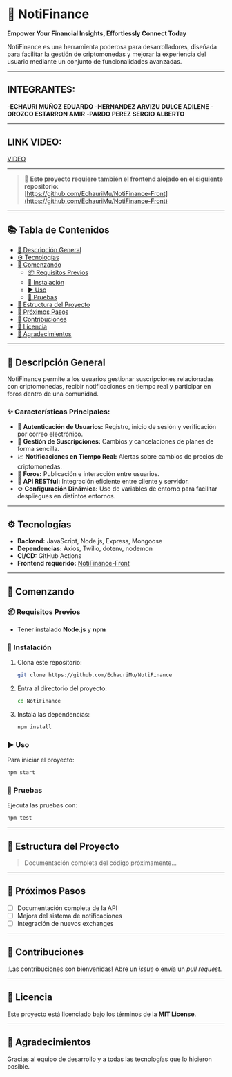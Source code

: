 # 🚀 NotiFinance

**Empower Your Financial Insights, Effortlessly Connect Today**

NotiFinance es una herramienta poderosa para desarrolladores, diseñada para facilitar la gestión de criptomonedas y mejorar la experiencia del usuario mediante un conjunto de funcionalidades avanzadas.

---

## INTEGRANTES:

-**ECHAURI MUÑOZ EDUARDO**
-**HERNANDEZ ARVIZU DULCE ADILENE**
-**OROZCO ESTARRON AMIR**
-**PARDO PEREZ SERGIO ALBERTO**

---

## LINK VIDEO:

[VIDEO](https://youtu.be/NtXLnGjBiJU)

---


> 🔗 **Este proyecto requiere también el frontend alojado en el siguiente repositorio:**  
> [https://github.com/EchauriMu/NotiFinance-Front](https://github.com/EchauriMu/NotiFinance-Front)

---

## 📚 Tabla de Contenidos

- [📝 Descripción General](#descripción-general)
- [⚙️ Tecnologías](#tecnologías)
- [🚀 Comenzando](#comenzando)
  - [📦 Requisitos Previos](#requisitos-previos)
  - [🔧 Instalación](#instalación)
  - [▶️ Uso](#uso)
  - [🧪 Pruebas](#pruebas)
- [📁 Estructura del Proyecto](#estructura-del-proyecto)
- [🔮 Próximos Pasos](#próximos-pasos)
- [🤝 Contribuciones](#contribuciones)
- [🪪 Licencia](#licencia)
- [🙏 Agradecimientos](#agradecimientos)

---

## 📝 Descripción General

NotiFinance permite a los usuarios gestionar suscripciones relacionadas con criptomonedas, recibir notificaciones en tiempo real y participar en foros dentro de una comunidad.  

### ✨ Características Principales:

- 🔐 **Autenticación de Usuarios:** Registro, inicio de sesión y verificación por correo electrónico.
- 📅 **Gestión de Suscripciones:** Cambios y cancelaciones de planes de forma sencilla.
- 📈 **Notificaciones en Tiempo Real:** Alertas sobre cambios de precios de criptomonedas.
- 💬 **Foros:** Publicación e interacción entre usuarios.
- 🔗 **API RESTful:** Integración eficiente entre cliente y servidor.
- ⚙ **Configuración Dinámica:** Uso de variables de entorno para facilitar despliegues en distintos entornos.

---

## ⚙️ Tecnologías

- **Backend:** JavaScript, Node.js, Express, Mongoose
- **Dependencias:** Axios, Twilio, dotenv, nodemon
- **CI/CD:** GitHub Actions
- **Frontend requerido:** [NotiFinance-Front](https://github.com/EchauriMu/NotiFinance-Front)

---

## 🚀 Comenzando

### 📦 Requisitos Previos

- Tener instalado **Node.js** y **npm**

### 🔧 Instalación

1. Clona este repositorio:
   ```bash
   git clone https://github.com/EchauriMu/NotiFinance
   ```

2. Entra al directorio del proyecto:
   ```bash
   cd NotiFinance
   ```

3. Instala las dependencias:
   ```bash
   npm install
   ```

### ▶️ Uso

Para iniciar el proyecto:
```bash
npm start
```

### 🧪 Pruebas

Ejecuta las pruebas con:
```bash
npm test
```

---

## 📁 Estructura del Proyecto

> Documentación completa del código próximamente...

---

## 🔮 Próximos Pasos

- [ ] Documentación completa de la API
- [ ] Mejora del sistema de notificaciones
- [ ] Integración de nuevos exchanges

---

## 🤝 Contribuciones

¡Las contribuciones son bienvenidas! Abre un *issue* o envía un *pull request*.

---

## 🪪 Licencia

Este proyecto está licenciado bajo los términos de la **MIT License**.

---

## 🙏 Agradecimientos

Gracias al equipo de desarrollo y a todas las tecnologías que lo hicieron posible.
